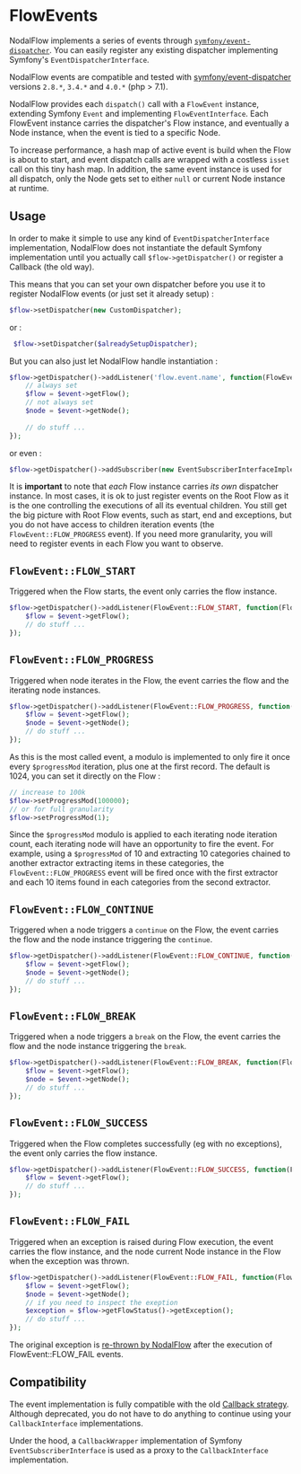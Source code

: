# FlowEvents

NodalFlow implements a series of events through [`symfony/event-dispatcher`](https://symfony.com/doc/current/components/event_dispatcher.html). You can easily register any existing dispatcher implementing Symfony's `EventDispatcherInterface`. 

NodalFlow events are compatible and tested with [symfony/event-dispatcher](https://symfony.com/doc/current/components/event_dispatcher.html) versions `2.8.*`, `3.4.*` and `4.0.*` (php > 7.1). 

NodalFlow provides each `dispatch()` call with a `FlowEvent` instance, extending Symfony `Event` and implementing `FlowEventInterface`. Each FlowEvent instance carries the dispatcher's Flow instance, and eventually a Node instance, when the event is tied to a specific Node.

To increase performance, a hash map of active event is build when the Flow is about to start, and event dispatch calls are wrapped with a costless `isset` call on this tiny hash map.
In addition, the same event instance is used for all dispatch, only the Node gets set to either `null` or current Node instance at runtime.

## Usage

In order to make it simple to use any kind of `EventDispatcherInterface` implementation, NodalFlow does not instantiate the default Symfony implementation until you actually call `$flow->getDispatcher()` or register a Callback (the old way). 

This means that you can set your own dispatcher before you use it to register NodalFlow events (or just set it already setup) :

```php
$flow->setDispatcher(new CustomDispatcher);
```

or : 

```php
 $flow->setDispatcher($alreadySetupDispatcher);
```
  
But you can also just let NodalFlow handle instantiation :

```php
$flow->getDispatcher()->addListener('flow.event.name', function(FlowEventInterface $event) {
    // always set 
    $flow = $event->getFlow();
    // not always set
    $node = $event->getNode();
    
    // do stuff ...
});
```

or even : 

```php
$flow->getDispatcher()->addSubscriber(new EventSubscriberInterfaceImplementation());
```

It is **important** to note that _each_ Flow instance carries _its own_ dispatcher instance. In most cases, it is ok to just register events on the Root Flow as it is the one controlling the executions of all its eventual children. You still get the big picture with Root Flow events, such as start, end and exceptions, but you do not have access to children iteration events (the `FlowEvent::FLOW_PROGRESS` event).
If you need more granularity, you will need to register events in each Flow you want to observe.

## `FlowEvent::FLOW_START`

Triggered when the Flow starts, the event only carries the flow instance.

```php
$flow->getDispatcher()->addListener(FlowEvent::FLOW_START, function(FlowEventInterface $event) {
    $flow = $event->getFlow();
    // do stuff ...
});
```

## `FlowEvent::FLOW_PROGRESS`

Triggered when node iterates in the Flow, the event carries the flow and the iterating node instances. 

```php
$flow->getDispatcher()->addListener(FlowEvent::FLOW_PROGRESS, function(FlowEventInterface $event) {
    $flow = $event->getFlow();
    $node = $event->getNode();
    // do stuff ...
});
```

As this is the most called event, a modulo is implemented to only fire it once every `$progressMod` iteration, plus one at the first record. The default is 1024, you can set it directly on the Flow :

```php
// increase to 100k
$flow->setProgressMod(100000);
// or for full granularity
$flow->setProgressMod(1);
```

Since the `$progressMod` modulo is applied to each iterating node iteration count, each iterating node will have an opportunity to fire the event. 
For example, using a `$progressMod` of 10 and extracting 10 categories chained to another extractor extracting items in these categories, the `FlowEvent::FLOW_PROGRESS` event will be fired once with the first extractor and each 10 items found in each categories from the second extractor.

## `FlowEvent::FLOW_CONTINUE`

Triggered when a node triggers a `continue` on the Flow, the event carries the flow and the node instance triggering the `continue`. 

```php
$flow->getDispatcher()->addListener(FlowEvent::FLOW_CONTINUE, function(FlowEventInterface $event) {
    $flow = $event->getFlow();
    $node = $event->getNode();
    // do stuff ...
});
```

## `FlowEvent::FLOW_BREAK`

Triggered when a node triggers a `break` on the Flow, the event carries the flow and the node instance triggering the `break`. 

```php
$flow->getDispatcher()->addListener(FlowEvent::FLOW_BREAK, function(FlowEventInterface $event) {
    $flow = $event->getFlow();
    $node = $event->getNode();
    // do stuff ...
});
```

## `FlowEvent::FLOW_SUCCESS`

Triggered when the Flow completes successfully (eg with no exceptions), the event only carries the flow instance.

```php
$flow->getDispatcher()->addListener(FlowEvent::FLOW_SUCCESS, function(FlowEventInterface $event) {
    $flow = $event->getFlow();
    // do stuff ...
});
```

## `FlowEvent::FLOW_FAIL`

Triggered when an exception is raised during Flow execution, the event carries the flow instance, and the node current Node instance in the Flow when the exception was thrown.

```php
$flow->getDispatcher()->addListener(FlowEvent::FLOW_FAIL, function(FlowEventInterface $event) {
    $flow = $event->getFlow();
    $node = $event->getNode();
    // if you need to inspect the exeption 
    $exception = $flow->getFlowStatus()->getException();
    // do stuff ...
});
```

The original exception is [re-thrown by NodalFlow](exceptions.md) after the execution of FlowEvent::FLOW_FAIL events.

## Compatibility

The event implementation is fully compatible with the old [Callback strategy](callbacks.md). Although deprecated, you do not have to do anything to continue using your `CallbackInterface` implementations.

Under the hood, a `CallbackWrapper` implementation of Symfony `EventSubscriberInterface` is used as a proxy to the `CallbackInterface` implementation.
